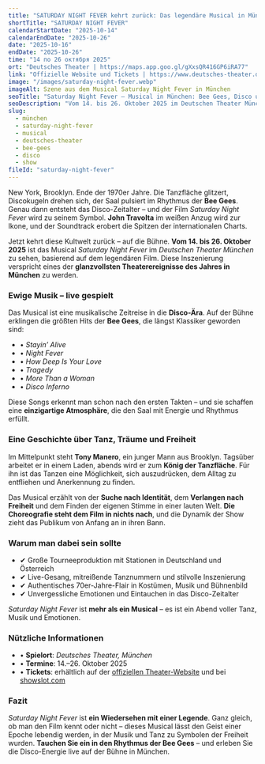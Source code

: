 ```yaml
---
title: "SATURDAY NIGHT FEVER kehrt zurück: Das legendäre Musical in München"
shortTitle: "SATURDAY NIGHT FEVER"
calendarStartDate: "2025-10-14"
calendarEndDate: "2025-10-26"
date: "2025-10-16"
endDate: "2025-10-26"
time: "14 по 26 октября 2025"
ort: "Deutsches Theater | https://maps.app.goo.gl/gXxsQR416GP6iRA77"
link: "Offizielle Website und Tickets | https://www.deutsches-theater.de/saturday-night-fever/"
image: "/images/saturday-night-fever.webp"
imageAlt: Szene aus dem Musical Saturday Night Fever in München
seoTitle: "Saturday Night Fever — Musical in München: Bee Gees, Disco und Live-Musik"
seoDescription: "Vom 14. bis 26. Oktober 2025 im Deutschen Theater München: Das legendäre Musical Saturday Night Fever mit den größten Bee Gees-Hits live auf der Bühne."
slug:
  - münchen
  - saturday-night-fever
  - musical
  - deutsches-theater
  - bee-gees
  - disco
  - show
fileId: "saturday-night-fever"
---
```


New York, Brooklyn. Ende der 1970er Jahre. Die Tanzfläche glitzert, Discokugeln drehen sich, der Saal pulsiert im Rhythmus der **Bee Gees**. Genau dann entsteht das Disco-Zeitalter – und der Film *Saturday Night Fever* wird zu seinem Symbol. **John Travolta** im weißen Anzug wird zur Ikone, und der Soundtrack erobert die Spitzen der internationalen Charts.

Jetzt kehrt diese Kultwelt zurück – auf die Bühne. **Vom 14. bis 26. Oktober 2025** ist das Musical *Saturday Night Fever* im *Deutschen Theater München* zu sehen, basierend auf dem legendären Film. Diese Inszenierung verspricht eines der **glanzvollsten Theaterereignisse des Jahres in München** zu werden.

### Ewige Musik – live gespielt

Das Musical ist eine musikalische Zeitreise in die **Disco-Ära**. Auf der Bühne erklingen die größten Hits der **Bee Gees**, die längst Klassiker geworden sind:

- • *Stayin’ Alive*  
- • *Night Fever*  
- • *How Deep Is Your Love*  
- • *Tragedy*  
- • *More Than a Woman*  
- • *Disco Inferno*

Diese Songs erkennt man schon nach den ersten Takten – und sie schaffen eine **einzigartige Atmosphäre**, die den Saal mit Energie und Rhythmus erfüllt.

### Eine Geschichte über Tanz, Träume und Freiheit

Im Mittelpunkt steht **Tony Manero**, ein junger Mann aus Brooklyn. Tagsüber arbeitet er in einem Laden, abends wird er zum **König der Tanzfläche**. Für ihn ist das Tanzen eine Möglichkeit, sich auszudrücken, dem Alltag zu entfliehen und Anerkennung zu finden.

Das Musical erzählt von der **Suche nach Identität**, dem **Verlangen nach Freiheit** und dem Finden der eigenen Stimme in einer lauten Welt. **Die Choreografie steht dem Film in nichts nach**, und die Dynamik der Show zieht das Publikum von Anfang an in ihren Bann.

### Warum man dabei sein sollte

- ✔ Große Tourneeproduktion mit Stationen in Deutschland und Österreich  
- ✔ Live-Gesang, mitreißende Tanznummern und stilvolle Inszenierung  
- ✔ Authentisches 70er-Jahre-Flair in Kostümen, Musik und Bühnenbild  
- ✔ Unvergessliche Emotionen und Eintauchen in das Disco-Zeitalter

*Saturday Night Fever* ist **mehr als ein Musical** – es ist ein Abend voller Tanz, Musik und Emotionen.

### Nützliche Informationen

- • **Spielort**: *Deutsches Theater, München*  
- • **Termine**: 14.–26. Oktober 2025  
- • **Tickets**: erhältlich auf der [offiziellen Theater-Website](https://www.deutsches-theater.de/saturday-night-fever/) und bei [showslot.com](https://www.showslot.com)

### Fazit

*Saturday Night Fever* ist **ein Wiedersehen mit einer Legende**. Ganz gleich, ob man den Film kennt oder nicht – dieses Musical lässt den Geist einer Epoche lebendig werden, in der Musik und Tanz zu Symbolen der Freiheit wurden. **Tauchen Sie ein in den Rhythmus der Bee Gees** – und erleben Sie die Disco-Energie live auf der Bühne in München.
